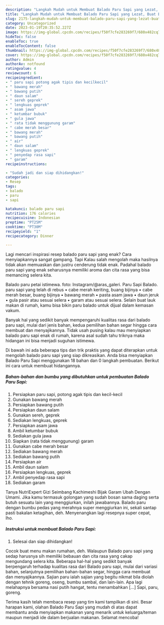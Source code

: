 ```yaml
---
description: "Langkah Mudah untuk Membuat Balado Paru Sapi yang Lezat, Buat Buka Puasa Bisa Manjain Lidah"
title: "Langkah Mudah untuk Membuat Balado Paru Sapi yang Lezat, Buat Buka Puasa Bisa Manjain Lidah"
slug: 2175-langkah-mudah-untuk-membuat-balado-paru-sapi-yang-lezat-buat-buka-puasa-bisa-manjain-lidah
category: Uncategorized
date: 2023-01-19T20:35:52.227Z
image: https://img-global.cpcdn.com/recipes/f50f7cfe283269f7/680x482cq70/balado-paru-sapi-foto-resep-utama.jpg
hideToc: false
enableToc: true
enableTocContent: false
thumbnail: https://img-global.cpcdn.com/recipes/f50f7cfe283269f7/680x482cq70/balado-paru-sapi-foto-resep-utama.jpg
cover: https://img-global.cpcdn.com/recipes/f50f7cfe283269f7/680x482cq70/balado-paru-sapi-foto-resep-utama.jpg
author: Admin
authorAv: notfound
ratingvalue: 4
reviewcount: 6
recipeingredient:
- " paru sapi potong agak tipis dan kecilkecil"
- " bawang merah"
- " bawang putih"
- " daun salam"
- " sereh geprek"
- " lengkuas geprek"
- " asam jawa"
- " ketumbar bubuk"
- " gula jawa"
- " rata tidak menggunung garam"
- " cabe merah besar"
- " bawang merah"
- " bawang putih"
- " air"
- " daun salam"
- " lengkuas geprek"
- " penyedap rasa sapi"
- " garam"
recipeinstructions:

- "Sudah jadi dan siap dihidangkan!"
categories:
- Resep
tags:
- balado
- paru
- sapi

katakunci: balado paru sapi 
nutrition: 176 calories
recipecuisine: Indonesian
preptime: "PT25M"
cooktime: "PT30M"
recipeyield: "1"
recipecategory: Dinner

---
```



Lagi mencari inspirasi resep balado paru sapi yang enak? Cara menyiapkannya sangat gampang. Tapi Kalau salah mengolah maka hasilnya tidak akan memuaskan dan justru cenderung tidak enak. Padahal balado paru sapi yang enak seharusnya memiliki aroma dan cita rasa yang bisa memancing selera kita.


Balado paru petai istimewa. foto: Instagram/@aras_galeri. Paru Sapi Balado. paru sapi yang telah di rebus • cabe merah keriting, buang bijinya • cabe merah besar, buang bijinya • bawang merah • pasta asam jawa • daun jeruk • gula pasir atau sesuai selera • garam atau sesuai selera. Selain buat lauk makan di rumah, kamu bisa bikin paru balado untuk dijual dalam kemasan vakum.

Banyak hal yang sedikit banyak mempengaruhi kualitas rasa dari balado paru sapi, mulai dari jenis bahan, kedua pemilihan bahan segar hingga cara membuat dan menyajikannya. Tidak usah pusing kalau mau menyiapkan balado paru sapi enak di rumah, karena asal sudah tahu triknya maka hidangan ini bisa menjadi suguhan istimewa.


Di bawah ini ada beberapa tips dan trik praktis yang dapat diterapkan untuk mengolah balado paru sapi yang siap dikreasikan. Anda bisa menyiapkan Balado Paru Sapi menggunakan 18 bahan dan 0 langkah pembuatan. Berikut ini cara untuk membuat hidangannya.

<!--inarticleads1-->

##### Bahan-bahan dan bumbu yang dibutuhkan untuk pembuatan Balado Paru Sapi:

1. Persiapkan  paru sapi, potong agak tipis dan kecil-kecil
1. Gunakan  bawang merah
1. Persiapkan  bawang putih
1. Persiapkan  daun salam
1. Gunakan  sereh, geprek
1. Sediakan  lengkuas, geprek
1. Persiapkan  asam jawa
1. Ambil  ketumbar bubuk
1. Sediakan  gula jawa
1. Siapkan  (rata tidak menggunung) garam
1. Gunakan  cabe merah besar
1. Sediakan  bawang merah
1. Sediakan  bawang putih
1. Persiapkan  air
1. Ambil  daun salam
1. Persiapkan  lengkuas, geprek
1. Ambil  penyedap rasa sapi
1. Sediakan  garam


Tanya NutriExpert Gizi Seimbang Kachimeshi Bijak Garam Ubah Dengan Umami. Jika kamu termasuk golongan yang sudah bosan sama daging serta butuh sesuatu lain yang menggiurkan, inilah jawabannya. Balado paru dengan bumbu pedas yang merahnya super menggiurkan ini, sekali santap pasti bakalan ketagihan, deh. Menyenangkan lagi resepnya super cepat, lho. 

<!--inarticleads2-->

##### Instruksi untuk membuat Balado Paru Sapi:


1. Selesai dan siap dihidangkan!

Cocok buat menu makan rumahan, deh. Walaupun Balado paru sapi yang sedap harusnya sih memiliki bebauan dan cita rasa yang cakap mengundang selera kita. Beberapa hal-hal yang sedikit banyak berpengaruh terhadap kualitas rasa dari Balado paru sapi, mulai dari variasi bahan, selanjutnya pemilihan bahan-bahan segar, hingga cara membuat dan menyajikannya. Sajian paru ialah sajian yang begitu nikmat bila diolah dengan tehnik goreng, oseng, bumbu sambal, dan lain-lain. Apa lagi melahapnya bersama nasi putih hangat, tentu menambahkan […] Sapi, paru, goreng. 

Terima kasih telah membaca resep yang tim kami tampilkan di sini. Besar harapan kami, olahan Balado Paru Sapi yang mudah di atas dapat membantu anda menyiapkan makanan yang menarik untuk keluarga/teman maupun menjadi ide dalam berjualan makanan. Selamat mencoba!
